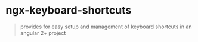 # ngx-keyboard-shortcuts

> provides for easy setup and management of keyboard shortcuts in an angular 2+ project
